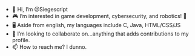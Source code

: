 - 👋 Hi, I’m @Siegescript
- 🎮 I’m interested in game development, cybersecurity, and robotics! 🤖
- 🖥️ Aside from english, my languages include C, Java, HTML/CSS/JS
- 💞️ I’m looking to collaborate on...anything that adds contributions to my profile.
- 📫 How to reach me? I dunno.

<!---
L0rd-Inquisit0r/L0rd-Inquisit0r is a ✨ special ✨ repository because its `README.md` (this file) appears on your GitHub profile.
You can click the Preview link to take a look at your changes.
--->
